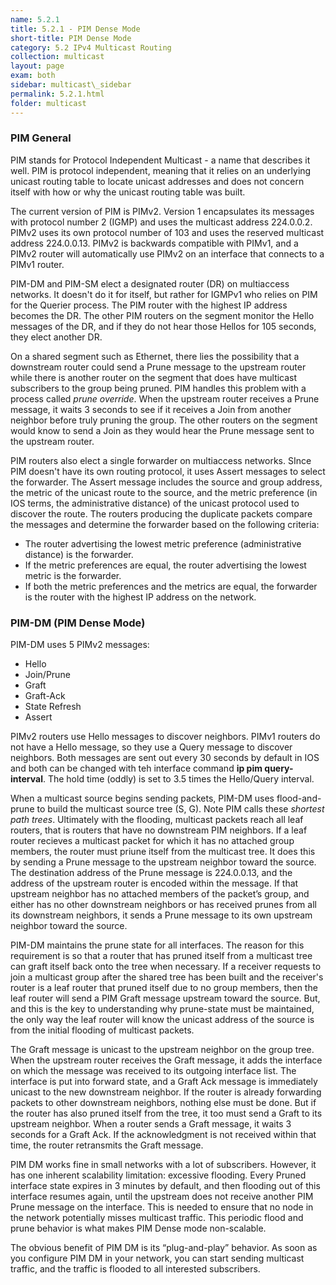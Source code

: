 ```yaml
---
name: 5.2.1
title: 5.2.1 - PIM Dense Mode
short-title: PIM Dense Mode
category: 5.2 IPv4 Multicast Routing
collection: multicast
layout: page
exam: both
sidebar: multicast\_sidebar
permalink: 5.2.1.html
folder: multicast
---
```

### PIM General
PIM stands for Protocol Independent Multicast - a name that describes it well. PIM is protocol independent, meaning that it relies on an underlying unicast routing table to locate unicast addresses and does not concern itself with how or why the unicast routing table was built.

The current version of PIM is PIMv2. Version 1 encapsulates its messages with protocol number 2 (IGMP) and uses the multicast address 224.0.0.2. PIMv2 uses its own protocol number of 103 and uses the reserved multicast address 224.0.0.13. PIMv2 is backwards compatible with PIMv1, and a PIMv2 router will automatically use PIMv2 on an interface that connects to a PIMv1 router.

PIM-DM and PIM-SM elect a designated router (DR) on multiaccess networks. It doesn't do it for itself, but rather for IGMPv1 who relies on PIM for the Querier process. The PIM router with the highest IP address becomes the DR. The other PIM routers on the segment monitor the Hello messages of the DR, and if they do not hear those Hellos for 105 seconds, they elect another DR.

On a shared segment such as Ethernet, there lies the possibility that a downstream router could send a Prune message to the upstream router while there is another router on the segment that does have multicast subscribers to the group being pruned. PIM handles this problem with a process called *prune override*. When the upstream router receives a Prune message, it waits 3 seconds to see if it receives a Join from another neighbor before truly pruning the group. The other routers on the segment would know to send a Join as they would hear the Prune message sent to the upstream router.

PIM routers also elect a single forwarder on multiaccess networks. SInce PIM doesn't have its own routing protocol, it uses Assert messages to select the forwarder. The Assert message includes the source and group address, the metric of the unicast route to the source, and the metric preference (in IOS terms, the administrative distance) of the unicast protocol used to discover the route. The routers producing the duplicate packets compare the messages and determine the forwarder based on the following criteria:

- The router advertising the lowest metric preference (administrative distance) is the forwarder.
- If the metric preferences are equal, the router advertising the lowest metric is the forwarder.
- If both the metric preferences and the metrics are equal, the forwarder is the router with the highest IP address on the network.

### PIM-DM (PIM Dense Mode)
PIM-DM uses 5 PIMv2 messages:
- Hello
- Join/Prune
- Graft
- Graft-Ack
- State Refresh
- Assert

PIMv2 routers use Hello messages to discover neighbors. PIMv1 routers do not have a Hello message, so they use a Query message to discover neighbors. Both messages are sent out every 30 seconds by default in IOS and both can be changed with teh interface command **ip pim query-interval**. The hold time (oddly) is set to 3.5 times the Hello/Query interval.

When a multicast source begins sending packets, PIM-DM uses flood-and-prune to build the multicast source tree (S, G). Note PIM calls these *shortest path trees*. Ultimately with the flooding, multicast packets reach all leaf routers, that is routers that have no downstream PIM neighbors. If a leaf router recieves a multicast packet for which it has no attached group members, the router must priune itself from the multicast tree. It does this by sending a Prune message to the upstream neighbor toward the source. The destination address of the Prune message is 224.0.0.13, and the address of the upstream router is encoded within the message. If that upstream neighbor has no attached members of the packet’s group, and either has no other downstream neighbors or has received prunes from all its downstream neighbors, it sends a Prune message to its own upstream neighbor toward the source.

PIM-DM maintains the prune state for all interfaces. The reason for this requirement is so that a router that has pruned itself from a multicast tree can graft itself back onto the tree when necessary. If a receiver requests to join a multicast group  after the shared tree has been built and the receiver's router is a leaf router that pruned itself due to no group members, then the leaf router will send a PIM Graft message upstream toward the source. But, and this is the key to understanding why prune-state must be maintained, the only way the leaf router will know the unicast address of the source is from the initial flooding of multicast packets.

The Graft message is unicast to the upstream neighbor on the group tree. When the upstream router receives the Graft message, it adds the interface on which the message was received to its outgoing interface list. The interface is put into forward state, and a Graft Ack message is immediately unicast to the new downstream neighbor. If the router is already forwarding packets to other downstream neighbors, nothing else must be done. But if the router has also pruned itself from the tree, it too must send a Graft to its upstream neighbor. When a router sends a Graft message, it waits 3 seconds for a Graft Ack. If the acknowledgment is not received within that time, the router retransmits the Graft message.

PIM DM works fine in small networks with a lot of subscribers. However, it has one inherent scalability limitation: excessive flooding. Every Pruned interface state expires in 3 minutes by default, and then flooding out of this interface resumes again, until the upstream does not receive another PIM Prune message on the interface. This is needed to ensure that no node in the network potentially misses multicast traffic. This periodic flood and prune behavior is what makes PIM Dense mode non-scalable.

The obvious benefit of PIM DM is its “plug-and-play” behavior. As soon as you configure PIM DM in your network, you can start sending multicast traffic, and the traffic is flooded to all interested subscribers.